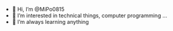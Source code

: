 - 👋 Hi, I’m @MiPo0815
- 👀 I’m interested in technical things, computer programming ...
- 🌱 I’m always learning anything

<!---
MiPo0815/MiPo0815 is a ✨ special ✨ repository because its `README.md` (this file) appears on your GitHub profile.
You can click the Preview link to take a look at your changes.
--->
